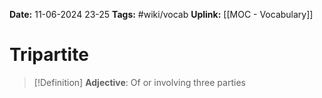 **Date:** 11-06-2024 23-25
**Tags:** #wiki/vocab 
**Uplink:** [[MOC - Vocabulary]]

# Tripartite

>[!Definition]
>**Adjective**: Of or involving three parties

